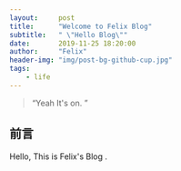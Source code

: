 ```yaml
---
layout:     post
title:      "Welcome to Felix Blog"
subtitle:   " \"Hello Blog\""
date:       2019-11-25 18:20:00
author:     "Felix"
header-img: "img/post-bg-github-cup.jpg"
tags:
    - life
---
```


> “Yeah It's on. ”


## 前言

Hello, This is Felix's Blog .
